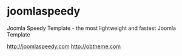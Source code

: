 joomlaspeedy
============

Joomla Speedy Template - the most lightweight and fastest Joomla Template

http://joomlaspeedy.com
http://obtheme.com
